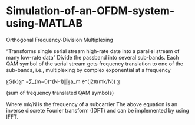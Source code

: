 # Simulation-of-an-OFDM-system-using-MATLAB
Orthogonal Frequency-Division Multiplexing



“Transforms single serial stream high-rate date into a parallel stream of many low-rate data”
	Divide the passband into several sub-bands.
	Each QAM symbol of the serial stream gets frequency translation to one of the sub-bands, i.e., multiplexing by complex exponential at a frequency

〖S(k)〗^ =∑_(m=0)^(N-1)▒〖a_m e^(j2π(mk/N)) 〗

(sum of frequency translated QAM symbols)

Where mk/N is the frequency of a subcarrier
	The above equation is an inverse discrete Fourier transform (IDFT) and can be implemented by using IFFT.
